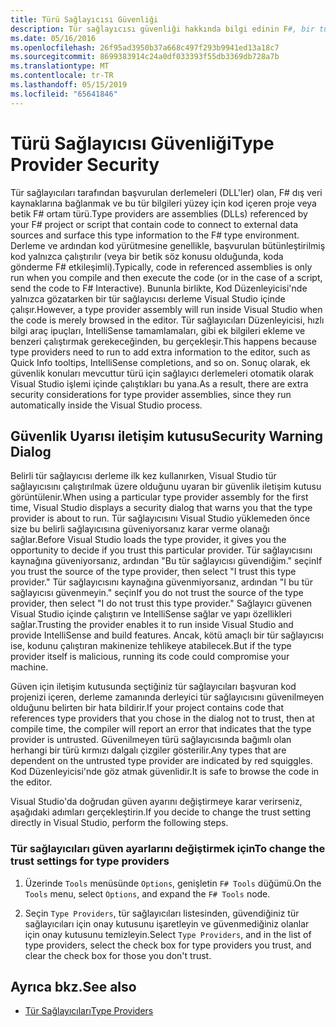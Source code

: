 ```yaml
---
title: Türü Sağlayıcısı Güvenliği
description: Tür sağlayıcısı güvenliği hakkında bilgi edinin F#, bir tür sağlayıcısı güven ayarlarını değiştirme dahil olmak üzere.
ms.date: 05/16/2016
ms.openlocfilehash: 26f95ad3950b37a668c497f293b9941ed13a18c7
ms.sourcegitcommit: 8699383914c24a0df033393f55db3369db728a7b
ms.translationtype: MT
ms.contentlocale: tr-TR
ms.lasthandoff: 05/15/2019
ms.locfileid: "65641846"
---
```

# <a name="type-provider-security"></a><span data-ttu-id="fb806-103">Türü Sağlayıcısı Güvenliği</span><span class="sxs-lookup"><span data-stu-id="fb806-103">Type Provider Security</span></span>

<span data-ttu-id="fb806-104">Tür sağlayıcıları tarafından başvurulan derlemeleri (DLL'ler) olan, F# dış veri kaynaklarına bağlanmak ve bu tür bilgileri yüzey için kod içeren proje veya betik F# ortam türü.</span><span class="sxs-lookup"><span data-stu-id="fb806-104">Type providers are assemblies (DLLs) referenced by your F# project or script that contain code to connect to external data sources and surface this type information to the F# type environment.</span></span> <span data-ttu-id="fb806-105">Derleme ve ardından kod yürütmesine genellikle, başvurulan bütünleştirilmiş kod yalnızca çalıştırılır (veya bir betik söz konusu olduğunda, koda gönderme F# etkileşimli).</span><span class="sxs-lookup"><span data-stu-id="fb806-105">Typically, code in referenced assemblies is only run when you compile and then execute the code (or in the case of a script, send the code to F# Interactive).</span></span> <span data-ttu-id="fb806-106">Bununla birlikte, Kod Düzenleyicisi'nde yalnızca gözatarken bir tür sağlayıcısı derleme Visual Studio içinde çalışır.</span><span class="sxs-lookup"><span data-stu-id="fb806-106">However, a type provider assembly will run inside Visual Studio when the code is merely browsed in the editor.</span></span> <span data-ttu-id="fb806-107">Tür sağlayıcıları Düzenleyicisi, hızlı bilgi araç ipuçları, IntelliSense tamamlamaları, gibi ek bilgileri ekleme ve benzeri çalıştırmak gerekeceğinden, bu gerçekleşir.</span><span class="sxs-lookup"><span data-stu-id="fb806-107">This happens because type providers need to run to add extra information to the editor, such as Quick Info tooltips, IntelliSense completions, and so on.</span></span> <span data-ttu-id="fb806-108">Sonuç olarak, ek güvenlik konuları mevcuttur türü için sağlayıcı derlemeleri otomatik olarak Visual Studio işlemi içinde çalıştıkları bu yana.</span><span class="sxs-lookup"><span data-stu-id="fb806-108">As a result, there are extra security considerations for type provider assemblies, since they run automatically inside the Visual Studio process.</span></span>

## <a name="security-warning-dialog"></a><span data-ttu-id="fb806-109">Güvenlik Uyarısı iletişim kutusu</span><span class="sxs-lookup"><span data-stu-id="fb806-109">Security Warning Dialog</span></span>

<span data-ttu-id="fb806-110">Belirli tür sağlayıcısı derleme ilk kez kullanırken, Visual Studio tür sağlayıcısını çalıştırılmak üzere olduğunu uyaran bir güvenlik iletişim kutusu görüntülenir.</span><span class="sxs-lookup"><span data-stu-id="fb806-110">When using a particular type provider assembly for the first time, Visual Studio displays a security dialog that warns you that the type provider is about to run.</span></span> <span data-ttu-id="fb806-111">Tür sağlayıcısını Visual Studio yüklemeden önce size bu belirli sağlayıcısına güveniyorsanız karar verme olanağı sağlar.</span><span class="sxs-lookup"><span data-stu-id="fb806-111">Before Visual Studio loads the type provider, it gives you the opportunity to decide if you trust this particular provider.</span></span> <span data-ttu-id="fb806-112">Tür sağlayıcısını kaynağına güveniyorsanız, ardından "Bu tür sağlayıcısı güvendiğim." seçin</span><span class="sxs-lookup"><span data-stu-id="fb806-112">If you trust the source of the type provider, then select "I trust this type provider."</span></span> <span data-ttu-id="fb806-113">Tür sağlayıcısını kaynağına güvenmiyorsanız, ardından "I bu tür sağlayıcısı güvenmeyin." seçin</span><span class="sxs-lookup"><span data-stu-id="fb806-113">If you do not trust the source of the type provider, then select "I do not trust this type provider."</span></span> <span data-ttu-id="fb806-114">Sağlayıcı güvenen Visual Studio içinde çalıştırın ve IntelliSense sağlar ve yapı özellikleri sağlar.</span><span class="sxs-lookup"><span data-stu-id="fb806-114">Trusting the provider enables it to run inside Visual Studio and provide IntelliSense and build features.</span></span> <span data-ttu-id="fb806-115">Ancak, kötü amaçlı bir tür sağlayıcısı ise, kodunu çalıştıran makinenize tehlikeye atabilecek.</span><span class="sxs-lookup"><span data-stu-id="fb806-115">But if the type provider itself is malicious, running its code could compromise your machine.</span></span>

<span data-ttu-id="fb806-116">Güven için iletişim kutusunda seçtiğiniz tür sağlayıcıları başvuran kod projenizi içeren, derleme zamanında derleyici tür sağlayıcısını güvenilmeyen olduğunu belirten bir hata bildirir.</span><span class="sxs-lookup"><span data-stu-id="fb806-116">If your project contains code that references type providers that you chose in the dialog not to trust, then at compile time, the compiler will report an error that indicates that the type provider is untrusted.</span></span> <span data-ttu-id="fb806-117">Güvenilmeyen türü sağlayıcısında bağımlı olan herhangi bir türü kırmızı dalgalı çizgiler gösterilir.</span><span class="sxs-lookup"><span data-stu-id="fb806-117">Any types that are dependent on the untrusted type provider are indicated by red squiggles.</span></span> <span data-ttu-id="fb806-118">Kod Düzenleyicisi'nde göz atmak güvenlidir.</span><span class="sxs-lookup"><span data-stu-id="fb806-118">It is safe to browse the code in the editor.</span></span>

<span data-ttu-id="fb806-119">Visual Studio'da doğrudan güven ayarını değiştirmeye karar verirseniz, aşağıdaki adımları gerçekleştirin.</span><span class="sxs-lookup"><span data-stu-id="fb806-119">If you decide to change the trust setting directly in Visual Studio, perform the following steps.</span></span>

### <a name="to-change-the-trust-settings-for-type-providers"></a><span data-ttu-id="fb806-120">Tür sağlayıcıları güven ayarlarını değiştirmek için</span><span class="sxs-lookup"><span data-stu-id="fb806-120">To change the trust settings for type providers</span></span>

1. <span data-ttu-id="fb806-121">Üzerinde `Tools` menüsünde `Options`, genişletin `F# Tools` düğümü.</span><span class="sxs-lookup"><span data-stu-id="fb806-121">On the `Tools` menu, select `Options`, and expand the `F# Tools` node.</span></span>

2. <span data-ttu-id="fb806-122">Seçin `Type Providers`, tür sağlayıcıları listesinden, güvendiğiniz tür sağlayıcıları için onay kutusunu işaretleyin ve güvenmediğiniz olanlar için onay kutusunu temizleyin.</span><span class="sxs-lookup"><span data-stu-id="fb806-122">Select `Type Providers`, and in the list of type providers, select the check box for type providers you trust, and clear the check box for those you don't trust.</span></span>

## <a name="see-also"></a><span data-ttu-id="fb806-123">Ayrıca bkz.</span><span class="sxs-lookup"><span data-stu-id="fb806-123">See also</span></span>

- [<span data-ttu-id="fb806-124">Tür Sağlayıcıları</span><span class="sxs-lookup"><span data-stu-id="fb806-124">Type Providers</span></span>](index.md)
